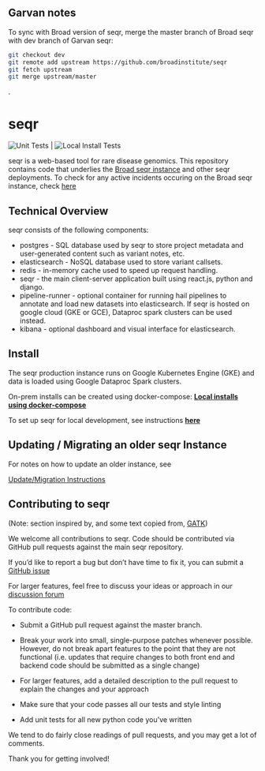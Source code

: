 ## Garvan notes

To sync with Broad version of seqr, merge the master branch of Broad seqr with dev branch of Garvan seqr:

```bash
git checkout dev
git remote add upstream https://github.com/broadinstitute/seqr
git fetch upstream
git merge upstream/master
```

.

# seqr

![Unit Tests](https://github.com/broadinstitute/seqr/workflows/Unit%20Tests/badge.svg?branch=master) | ![Local Install Tests](https://github.com/broadinstitute/seqr/workflows/local%20install%20tests/badge.svg?branch=master)

seqr is a web-based tool for rare disease genomics.
This repository contains code that underlies the [Broad seqr instance](http://seqr.broadinstitute.org) and other seqr deployments. To check for any active incidents occuring on the Broad seqr instance, check [here](/INCIDENTS.md)

## Technical Overview

seqr consists of the following components:

- postgres - SQL database used by seqr to store project metadata and user-generated content such as variant notes, etc.
- elasticsearch - NoSQL database used to store variant callsets.
- redis - in-memory cache used to speed up request handling.
- seqr - the main client-server application built using react.js, python and django.
- pipeline-runner - optional container for running hail pipelines to annotate and load new datasets into elasticsearch. If seqr is hosted on google cloud (GKE or GCE), Dataproc spark clusters can be used instead.
- kibana - optional dashboard and visual interface for elasticsearch.

## Install

The seqr production instance runs on Google Kubernetes Engine (GKE) and data is loaded using Google Dataproc Spark clusters.

On-prem installs can be created using docker-compose:
**[Local installs using docker-compose](deploy/LOCAL_INSTALL.md)**

To set up seqr for local development, see instructions **[here](deploy/LOCAL_DEVELOPMENT_INSTALL.md)**

## Updating / Migrating an older seqr Instance

For notes on how to update an older instance, see

[Update/Migration Instructions](deploy/MIGRATE.md)

## Contributing to seqr

(Note: section inspired by, and some text copied from, [GATK](https://github.com/broadinstitute/gatk#contribute))

We welcome all contributions to seqr.
Code should be contributed via GitHub pull requests against the main seqr repository.

If you’d like to report a bug but don’t have time to fix it, you can submit a
[GitHub issue](https://github.com/broadinstitute/seqr/issues/new?assignees=&labels=bug&template=bug_report.md&title=)

For larger features, feel free to discuss your ideas or approach in our
[discussion forum](https://github.com/broadinstitute/seqr/discussions)

To contribute code:

- Submit a GitHub pull request against the master branch.

- Break your work into small, single-purpose patches whenever possible.
  However, do not break apart features to the point that they are not functional
  (i.e. updates that require changes to both front end and backend code should be submitted as a single change)

- For larger features, add a detailed description to the pull request to explain the changes and your approach

- Make sure that your code passes all our tests and style linting

- Add unit tests for all new python code you've written

We tend to do fairly close readings of pull requests, and you may get a lot of comments.

Thank you for getting involved!
